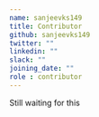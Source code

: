 ```yaml
---
name: sanjeevks149
title: Contributor
github: sanjeevks149
twitter: ""
linkedin: ""
slack: ""
joining_date: ""
role : contributor
---
```


Still waiting for this
